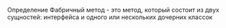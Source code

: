 Определение
Фабричный метод - это метод, который состоит из двух сущностей: интерфейса и одного или нескольких дочерних классок
